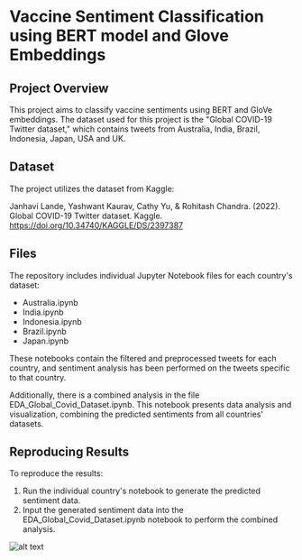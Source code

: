 # Vaccine Sentiment Classification using BERT model and Glove Embeddings 

## Project Overview
This project aims to classify vaccine sentiments using BERT and GloVe embeddings. The dataset used for this project is the "Global COVID-19 Twitter dataset," which contains tweets from Australia, India, Brazil, Indonesia, Japan, USA and UK.

## Dataset
The project utilizes the dataset from Kaggle:

Janhavi Lande, Yashwant Kaurav, Cathy Yu, & Rohitash Chandra. (2022). Global COVID-19 Twitter dataset. Kaggle. https://doi.org/10.34740/KAGGLE/DS/2397387

## Files
The repository includes individual Jupyter Notebook files for each country's dataset:

- Australia.ipynb
- India.ipynb
- Indonesia.ipynb
- Brazil.ipynb
- Japan.ipynb

These notebooks contain the filtered and preprocessed tweets for each country, and sentiment analysis has been performed on the tweets specific to that country.

Additionally, there is a combined analysis in the file EDA_Global_Covid_Dataset.ipynb. This notebook presents data analysis and visualization, combining the predicted sentiments from all countries' datasets.

## Reproducing Results
To reproduce the results:

1. Run the individual country's notebook to generate the predicted sentiment data.
2. Input the generated sentiment data into the EDA_Global_Covid_Dataset.ipynb notebook to perform the combined analysis.
   
![alt text]([https://github.com/sydney-machine-learning/COVID19-antivaccine-sentimentanalysis/blob/main/Screenshot%202024-06-22%20114759.png]?raw=true)
